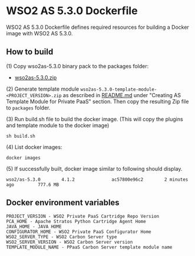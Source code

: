 # WSO2 AS 5.3.0 Dockerfile

WSO2 AS 5.3.0 Dockerfile defines required resources for building a Docker image with WSO2 AS 5.3.0.

## How to build

(1) Copy wso2as-5.3.0 binary pack to the packages folder:

* [wso2as-5.3.0.zip](http://wso2.com/products/application-server/)

(2) Generate template module `wso2as-5.3.0-template-module-<PROJECT_VERSION>.zip` as described in [README.md](https://github.com/wso2/private-paas-cartridges/blob/master/wso2as/5.3.0/template-module/README.md) under "Creating AS Template Module for Private PaaS" section. Then copy the resulting Zip file to `packages` folder.


(3) Run build.sh file to build the docker image. (This will copy the plugins and template module to the docker image)
```
sh build.sh
```

(4) List docker images:
```
docker images
```
(5) If successfully built, docker image similar to following should display.
```
wso2/as-5.3.0        4.1.2              ac57800e96c2        2 minutes ago         777.6 MB
```
## Docker environment variables
```
PROJECT_VERSION - WSO2 Private PaaS Cartridge Repo Version
PCA_HOME - Apache Stratos Python Cartridge Agent Home
JAVA_HOME - JAVA HOME
CONFIGURATOR_HOME - WSO2 Private PaaS Configurator Home
WSO2_SERVER_TYPE - WSO2 Carbon Server type
WSO2_SERVER_VERSION - WSO2 Carbon Server version
TEMPLATE_MODULE_NAME - PPaaS Carbon Server template module name
```
